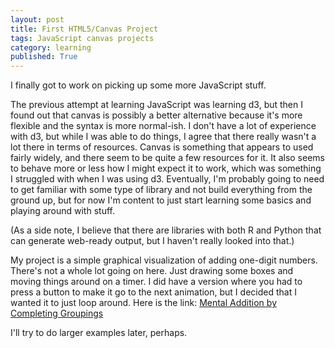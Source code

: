 ```yaml
---
layout: post
title: First HTML5/Canvas Project
tags: JavaScript canvas projects
category: learning
published: True
---
```


I finally got to work on picking up some more JavaScript stuff.

The previous attempt at learning JavaScript was learning d3, but then I found out that canvas is possibly a better alternative because it's more flexible and the syntax is more normal-ish. I don't have a lot of experience with d3, but while I was able to do things, I agree that there really wasn't a lot there in terms of resources. Canvas is something that appears to used fairly widely, and there seem to be quite a few resources for it. It also seems to behave more or less how I might expect it to work, which was something I struggled with when I was using d3. Eventually, I'm probably going to need to get familiar with some type of library and not build everything from the ground up, but for now I'm content to just start learning some basics and playing around with stuff.

(As a side note, I believe that there are libraries with both R and Python that can generate web-ready output, but I haven't really looked into that.)

My project is a simple graphical visualization of adding one-digit numbers. There's not a whole lot going on here. Just drawing some boxes and moving things around on a timer. I did have a version where you had to press a button to make it go to the next animation, but I decided that I wanted it to just loop around. Here is the link: [Mental Addition by Completing Groupings](aaronwongnsc.github.io/files/js-practice/CompletingGroupings.html)

I'll try to do larger examples later, perhaps.
